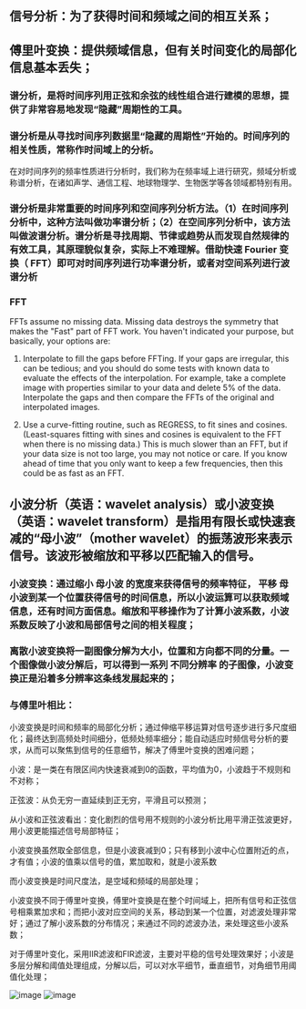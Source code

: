## 信号分析：为了获得时间和频域之间的相互关系；
## 傅里叶变换：提供频域信息，但有关时间变化的局部化信息基本丢失；

### 谱分析，是将时间序列用正弦和余弦的线性组合进行建模的思想，提供了非常容易地发现“隐藏”周期性的工具。 
### 谱分析是从寻找时间序列数据里“隐藏的周期性”开始的。时间序列的相关性质，常称作时间域上的分析。
 在对时间序列的频率性质进行分析时，我们称为在频率域上进行研究，频域分析或称谱分析，在诸如声学、通信工程、地球物理学、生物医学等各领域都特别有用。
 
### 谱分析是非常重要的时间序列和空间序列分析方法。（1）在时间序列分析中，这种方法叫做功率谱分析；（2）在空间序列分析中，该方法叫做波谱分析。谱分析是寻找周期、节律或趋势从而发现自然规律的有效工具，其原理貌似复杂，实际上不难理解。借助快速 Fourier 变换（ FFT）即可对时间序列进行功率谱分析，或者对空间系列进行波谱分析

### FFT
FFTs assume no missing data. Missing data destroys the symmetry that makes the "Fast" part of FFT work.
You haven't indicated your purpose, but basically, your options are:
1) Interpolate to fill the gaps before FFTing. If your gaps are irregular, this can be tedious; and you should do some tests with known
data to evaluate the effects of the interpolation. For example, take a complete image with properties similar to your data and delete 5% of the
data. Interpolate the gaps and then compare the FFTs of the original and interpolated images.

2) Use a curve-fitting routine, such as REGRESS, to fit sines and cosines. (Least-squares fitting with sines and cosines is equivalent to
the FFT when there is no missing data.) This is much slower than an FFT, but if your data size is not too large, you may not notice or care.
If you know ahead of time that you only want to keep a few frequencies, then this could be as fast as an FFT.

## 小波分析（英语：wavelet analysis）或小波变换（英语：wavelet transform）是指用有限长或快速衰减的“母小波”（mother wavelet）的振荡波形来表示信号。该波形被缩放和平移以匹配输入的信号。

### 小波变换：通过缩小 母小波 的宽度来获得信号的频率特征， 平移 母小波到某一个位置获得信号的时间信息，所以小波运算可以获取频域信息，还有时间方面信息。缩放和平移操作为了计算小波系数，小波系数反映了小波和局部信号之间的相关程度；
### 离散小波变换将一副图像分解为大小，位置和方向都不同的分量。一个图像做小波分解后，可以得到一系列 不同分辨率 的子图像，小波变换正是沿着多分辨率这条线发展起来的；
### 与傅里叶相比：

小波变换是时间和频率的局部化分析；通过伸缩平移运算对信号逐步进行多尺度细化；最终达到高频处时间细分，低频处频率细分；能自动适应时频信号分析的要求，从而可以聚焦到信号的任意细节，解决了傅里叶变换的困难问题；

小波：是一类在有限区间内快速衰减到0的函数，平均值为0，小波趋于不规则和不对称；

正弦波：从负无穷一直延续到正无穷，平滑且可以预测；

从小波和正弦波看出：变化剧烈的信号用不规则的小波分析比用平滑正弦波更好，用小波更能描述信号局部特征；

小波变换虽然取全部信息，但是小波衰减到0；只有移到小波中心位置附近的点，才有值；小波的值乘以信号的值，累加取和，就是小波系数

而小波变换是时间尺度法，是空域和频域的局部处理；

小波变换不同于傅里叶变换，傅里叶变换是在整个时间域上，把所有信号和正弦信号相乘累加求和；而把小波对应空间的关系，移动到某一个位置，对滤波处理非常好；通过了解小波系数的分布情况；来通过不同的滤波办法，来处理这些小波系数；

对于傅里叶变化，采用IIR滤波和FIR滤波，主要对平稳的信号处理效果好；小波是多层分解和阈值处理组成，分解以后，可以对水平细节，垂直细节，对角细节用阈值化处理；

![image](https://user-images.githubusercontent.com/21980320/172716259-2962560f-a668-46eb-8736-99edaffa9e62.png)
![image](https://user-images.githubusercontent.com/21980320/172716660-78a5bc18-0192-4ff2-836c-f06aa52067cd.png)
